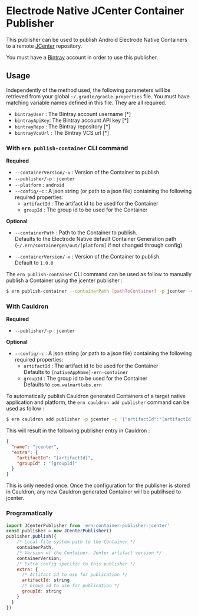# Electrode Native JCenter Container Publisher

This publisher can be used to publish Android Electrode Native Containers to a remote [JCenter](https://bintray.com/bintray/jcenter) repository.

You must have a [Bintray](https://bintray.com) account in order to use this publisher.

## Usage

Independently of the method used, the following parameters will be retrieved from your global `~/.gradle/gradle.properties` file. You must have matching variable names defined in this file. They are all required.

- `bintrayUser` : The Bintray account username [*]
- `bintrayApiKey`: The Bintray account API key [*]
- `bintrayRepo` : The Bintray repository [*] 
- `bintrayVcsUrl` : The Bintray VCS url [*]

### **With `ern publish-container` CLI command**

**Required**

- `--containerVersion/-v` : Version of the Container to publish
- `--publisher/-p` : `jcenter`
- `--platform` : `android`
- `--config/-c` : A json string (or path to a json file) containing the following required properties:
  - `artifactId` : The artifact id to be used for the Container
  - `groupId` : The group id to be used for the Container

**Optional**

- `--containerPath` : Path to the Container to publish.  
Defaults to the Electrode Native default Container Generation path (`~/.ern/containergen/out/[platform]` if not changed through config)

- `--containerVersion/-v` : Version of the Container to publish.  
Default to `1.0.0`

 The `ern publish-container` CLI command can be used as follow to manually publish a Container using the jcenter publisher :

```bash
$ ern publish-container --containerPath [pathToContainer] -p jcenter -v [containerVersion] --platform android -c '{"artifactId":"[artifactId]", "groupId":"[groupId]"}'
```  

### **With Cauldron**

**Required**

- `--publisher/-p` : `jcenter`

**Optional**

- `--config/-c` : A json string (or path to a json file) containing the following required properties:
  - `artifactId` : The artifact id to be used for the Container  
  Defaults to `[nativeAppName]-ern-container`
  - `groupId` : The group id to be used for the Container  
  Defaults to `com.walmartlabs.ern`

To automatically publish Cauldron generated Containers of a target native application and platform, the `ern cauldron add publisher` command can be used as follow :

```bash
$ ern cauldron add publisher -p jcenter -c '{"artifactId":"[artifactId]", "groupId":"[groupId]"}'
```

This will result in the following publisher entry in Cauldron :

```json
{
  "name": "jcenter",
  "extra": {
    "artifactId": "[artifactId]",
    "groupId" : "[groupId]"
  }
}
```

This is only needed once. Once the configuration for the publisher is stored in Cauldron, any new Cauldron generated Container will be publihsed to jcenter.

### **Programatically**

```js
import JCenterPublisher from 'ern-container-publisher-jcenter'
const publisher = new JCenterPublisher()
publisher.publish({
    /* Local file system path to the Container */
    containerPath,
    /* Version of the Container. Jenter artifact version */
    containerVersion,
    /* Extra config specific to this publisher */
    extra: {
      /* Artifact id to use for publication */
      artifactId: string
      /* Group id to use for publication */
      groupId: string
    }
  }
})
```
